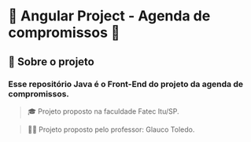 # 📅 Angular Project - Agenda de compromissos 📅

## 📌 Sobre o projeto
### Esse repositório Java é o Front-End do projeto da agenda de compromissos.

> 🎓 Projeto proposto na faculdade Fatec Itu/SP.

> 👨‍🏫 Projeto proposto pelo professor: Glauco Toledo.